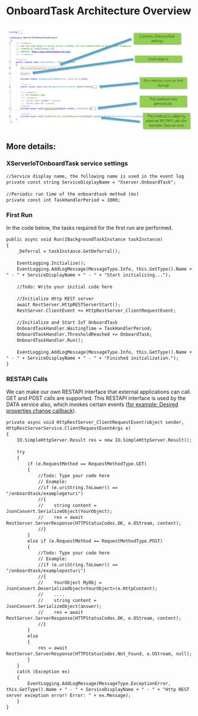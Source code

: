 # OnboardTask Architecture Overview

![](images/OT1.png)

## More details:

### XServerIoTOnboardTask service settings
        
    //Service display name, the following name is used in the event log
    private const string ServiceDisplayName = "Xserver.OnboardTask";
    
    //Periodic run time of the onboardtask method (ms)
    private const int TaskHandlerPeriod = 1000;
 
### First Run
 
In the code below, the tasks required for the first run are performed.
    
    public async void Run(IBackgroundTaskInstance taskInstance)
    {
        _Deferral = taskInstance.GetDeferral();

        EventLogging.Initialize();
        EventLogging.AddLogMessage(MessageType.Info, this.GetType().Name + " - " + ServiceDisplayName + " - " + "Start initializing...");

        //Todo: Write your initial code here

        //Initialize Http REST server
        await RestServer.HttpRESTServerStart();
        RestServer.ClientEvent += HttpRestServer_ClientRequestEvent;

        //Initialize and Start IoT OnboardTask
        OnboardTaskHandler.WaitingTime = TaskHandlerPeriod;
        OnboardTaskHandler.ThresholdReached += OnboardTask;
        OnboardTaskHandler.Run();

        EventLogging.AddLogMessage(MessageType.Info, this.GetType().Name + " - " + ServiceDisplayName + " - " + "Finished initialization.");
    }

### RESTAPI Calls

We can make our own RESTAPI interface that external applications can call. GET and POST calls are supported.
This RESTAPI interface is used by the DATA service also, which invokes certain events ([for example: Desired properties change callback](https://github.com/IntelliSenseIoT/XserverIoTOnboardTask.github.io/blob/master/examples/6_Device_Twin_Desired_Change_Callback.md)). 
    
    private async void HttpRestServer_ClientRequestEvent(object sender, HttpRestServerService.ClientRequestEventArgs e)
    {
        IO.SimpleHttpServer.Result res = new IO.SimpleHttpServer.Result();

        try
        {
            if (e.RequestMethod == RequestMethodType.GET)
            {
                //Todo: Type your code here
                // Example:
                //if (e.uriString.ToLower() == "/onboardtask/examplegeturi")
                //{
                //    string content = JsonConvert.SerializeObject(YourObject);
                //    res = await RestServer.ServerResponse(HTTPStatusCodes.OK, e.OStream, content);
                //}
            }
            else if (e.RequestMethod == RequestMethodType.POST)
            {
                //Todo: Type your code here
                // Example:
                //if (e.uriString.ToLower() == "/onboardtask/exampleposturi")
                //{  
                //    YourObject MyObj = JsonConvert.DeserializeObject<YourObject>(e.HttpContent);
                //    ....
                //    string content = JsonConvert.SerializeObject(answer);
                //    res = await RestServer.ServerResponse(HTTPStatusCodes.OK, e.OStream, content);
                //}
            }
            else
            {
                res = await RestServer.ServerResponse(HTTPStatusCodes.Not_Found, e.OStream, null);
            }
        }
        catch (Exception ex)
        {
            EventLogging.AddLogMessage(MessageType.ExceptionError, this.GetType().Name + " - " + ServiceDisplayName + " - " + "Http REST server exception error! Error: " + ex.Message);
        }
    }
